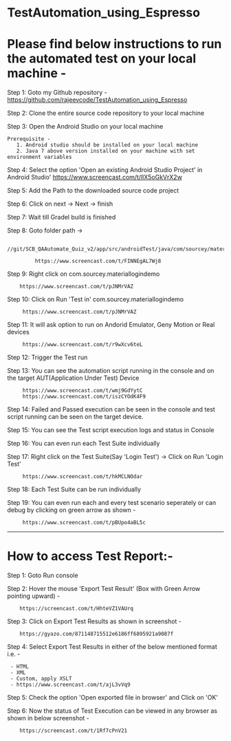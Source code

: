 # TestAutomation_using_Espresso

# Please find below instructions to run the automated test on your local machine -

Step 1: Goto my Github repository - https://github.com/rajeevcode/TestAutomation_using_Espresso

Step 2: Clone the entire source code repository to your local machine

Step 3: Open the Android Studio on your local machine
       
	Prerequisite - 
       1. Android studio should be installed on your local machine
       2. Java 7 above version installed on your machine with set environment variables

Step 4: Select the option 'Open an existing Android Studio Project' in Android Studio'
        https://www.screencast.com/t/llX5oGkVrX2w

Step 5: Add the Path to the downloaded source code project

Step 6: Click on next -> Next -> finish 

Step 7: Wait till Gradel build is finished 

Step 8: Goto folder path ->

        //git/SCB_QAAutomate_Quiz_v2/app/src/androidTest/java/com/sourcey/materiallogindemo
       
			 https://www.screencast.com/t/FINNEgAL7Wj8

Step 9: Right click on com.sourcey.materiallogindemo 

        https://www.screencast.com/t/pJNMrVAZ

Step 10: Click on Run 'Test in' com.sourcey.materiallogindemo 

         https://www.screencast.com/t/pJNMrVAZ

Step 11: It will ask option to run on Andorid Emulator, Geny Motion or Real devices 

         https://www.screencast.com/t/r9wXcv6teL

Step 12: Trigger the Test run

Step 13: You can see the automation script running in the console and on the target AUT(Application Under Test) Device

         https://www.screencast.com/t/wmj9GdYytC
         https://www.screencast.com/t/iszCYOdK4F9

Step 14: Failed and Passed execution can be seen in the console and test script running can be seen on the target device.

Step 15:  You can see the Test script execution logs and status in Console

Step 16: You can even run each Test Suite individually 
         
Step 17: Right click on the Test Suite(Say 'Login Test') -> Click on Run 'Login Test'

         https://www.screencast.com/t/hkMCLNOdar

Step 18: Each Test Suite can be run individually

Step 19: You can even run each and every test scenario seperately or can debug by clicking on green arrow as shown - 

         https://www.screencast.com/t/pBUpo4aBL5c

------------------------------------------------------------

# How to access Test Report:-

Step 1: Goto Run console

Step 2: Hover the mouse 'Export Test Result' (Box with Green Arrow pointing upward) - 

        https://screencast.com/t/HhteVZ1VAUrq

Step 3: Click on Export Test Results as shown in screenshot - 

        https://gyazo.com/871148715512e6186ff6895921a9087f

Step 4: Select Export Test Results in either of the below mentioned format  i.e. - 
     
     - HTML
     - XML
     - Custom, apply XSLT 
     - https://www.screencast.com/t/ajL3vVq9

Step 5: Check the option 'Open exported file in browser' and Click on 'OK'
        
Step 6: Now the status of Test Execution can be viewed in any browser as shown in below screenshot - 

        https://screencast.com/t/1Rf7cPnV21
